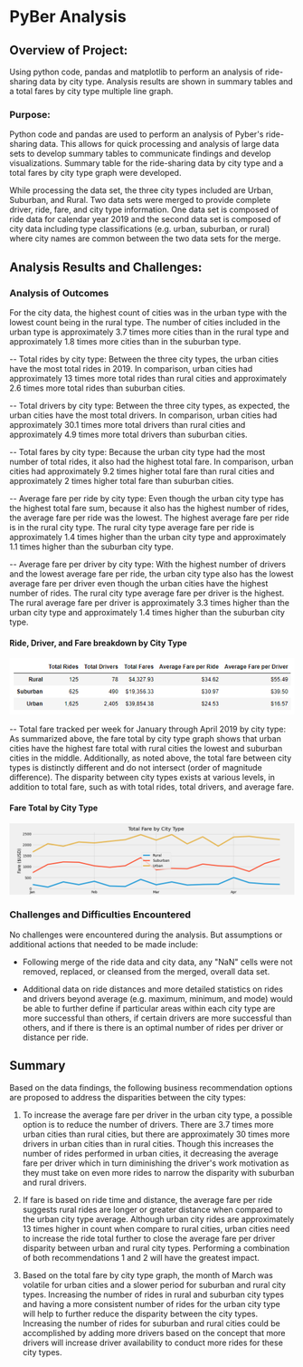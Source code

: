 # PyBer Analysis

## Overview of Project:

Using python code, pandas and matplotlib to perform an analysis of ride-sharing data by city type.  Analysis results are shown in summary tables and a total fares by city type  multiple line graph.

### Purpose:

Python code and pandas are used to perform an analysis of Pyber's ride-sharing data.  This allows for quick processing and analysis of large data sets to develop summary tables to communicate findings and develop visualizations.  Summary table for the ride-sharing data by city type and a total fares by city type graph were developed.  

While processing the data set, the three city types included are Urban, Suburban, and Rural.  Two data sets were merged to provide complete driver, ride, fare, and city type information.  One data set is composed of ride data for calendar year 2019 and the second data set is composed of city data including type classifications (e.g. urban, suburban, or rural) where city names are common between the two data sets for the merge.

## Analysis Results and Challenges:

### Analysis of Outcomes 

For the city data, the highest count of cities was in the urban type with the lowest count being in the rural type.  The number of cities included in the urban type is approximately 3.7 times more cities than in the rural type and approximately 1.8 times more cities than in the suburban type.

-- Total rides by city type: Between the three city types, the urban cities have the most total rides in 2019.  In comparison, urban cities had approximately 13 times more total rides than rural cities and approximately 2.6 times more total rides than suburban cities. 

-- Total drivers by city type: Between the three city types, as expected, the urban cities have the most total drivers.  In comparison, urban cities had approximately 30.1 times more total drivers than rural cities and approximately 4.9 times more total drivers than suburban cities.

-- Total fares by city type: Because the urban city type had the most number of total rides, it also had the highest total fare.  In comparison, urban cities had approximately 9.2 times higher total fare than rural cities and approximately 2 times higher total fare than suburban cities.

-- Average fare per ride by city type: Even though the urban city type has the highest total fare sum, because it also has the highest number of rides, the average fare per ride was the lowest.  The highest average fare per ride is in the rural city type.  The rural city type average fare per ride is approximately 1.4 times higher than the urban city type and approximately 1.1 times higher than the suburban city type.

-- Average fare per driver by city type:  With the highest number of drivers and the lowest average fare per ride, the urban city type also has the lowest average fare per driver even though the urban cities have the highest number of rides. The rural city type average fare per driver is the highest.  The rural average fare per driver is approximately 3.3 times higher than the urban city type and approximately 1.4 times higher than the suburban city type.

#### Ride, Driver, and Fare breakdown by City Type
![](images/PyBer_Summary_per_Type.png)
    

-- Total fare tracked per week for January through April 2019 by city type:  As summarized above, the fare total by city type graph shows that urban cities have the highest fare total with rural cities the lowest and suburban cities in the middle.  Additionally, as noted above, the total fare between city types is distinctly different and do not intersect (order of magnitude difference). The disparity between city types exists at various levels, in addition to total fare, such as with total rides, total drivers, and average fare.


#### Fare Total by City Type
![](images/PyBer_fare_summary.png)


### Challenges and Difficulties Encountered

No challenges were encountered during the analysis. But assumptions or additional actions that needed to be made include:

* Following merge of the ride data and city data, any "NaN" cells were not removed, replaced, or cleansed from the merged, overall data set.

* Additional data on ride distances and more detailed statistics on rides and drivers beyond average (e.g. maximum, minimum, and mode) would be able to further define if particular areas within each city type are more successful than others, if certain drivers are more successful than others, and if there is there is an optimal number of rides per driver or distance per ride.

## Summary

Based on the data findings, the following business recommendation options are proposed to address the disparities between the city types:

1. To increase the average fare per driver in the urban city type, a possible option is to reduce the number of drivers.  There are 3.7 times more urban cities than rural cities, but there are approximately 30 times more drivers in urban cities than in rural cities. Though this increases the number of rides performed in urban cities, it decreasing the average fare per driver which in turn diminishing the driver's work motivation as they must take on even more rides to narrow the disparity with suburban and rural drivers.

2. If fare is based on ride time and distance, the average fare per ride suggests rural rides are longer or greater distance when compared to the urban city type average. Although urban city rides are approximately 13 times higher in count when compare to rural cities, urban cities need to increase the ride total further to close the average fare per driver disparity between urban and rural city types.  Performing a combination of both recommendations 1 and 2 will have the greatest impact.

3. Based on the total fare by city type graph, the month of March was volatile for urban cities and a slower period for suburban and rural city types.  Increasing the number of rides in rural and suburban city types and having a more consistent number of rides for the urban city type will help to further reduce the disparity between the city types.  Increasing the number of rides for suburban and rural cities could be accomplished by adding more drivers based on the concept that more drivers will increase driver availability to conduct more rides for these city types. 
